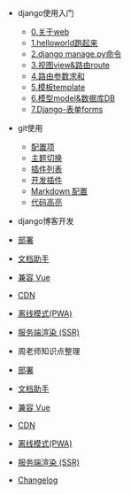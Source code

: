 - django使用入门
  - [0.关于web](00-about-web.md)
  - [1.helloworld跑起来](01-helloworld.md)
  - [2.django manage.py命令](02-base-command.md)
  - [3.视图view&路由route](03-view-route.md)
  - [4.路由参数求和](04-route-agr-add.md)
  - [5.模板template](05-template.md)
  - [6.模型model&数据库DB](06-model&DB.md)
  - [7.Django-表单forms](07-Django-forms.md)

- git使用
  - [配置项](configuration.md)
  - [主题切换](00-themes.md)
  - [插件列表](plugins.md)
  - [开发插件](write-a-plugin.md)
  - [Markdown 配置](markdown.md)
  - [代码高亮](language-highlight.md)

- django博客开发
 - [部署](deploy.md)
 - [文档助手](helpers.md)
 - [兼容 Vue](vue.md)
 - [CDN](cdn.md)
 - [离线模式(PWA)](pwa.md)
  - [服务端渲染 (SSR)](ssr.md)

- 周老师知识点整理
 - [部署](deploy.md)
 - [文档助手](helpers.md)
 - [兼容 Vue](vue.md)
 - [CDN](cdn.md)
 - [离线模式(PWA)](pwa.md)
  - [服务端渲染 (SSR)](ssr.md)

- [Changelog](changelog.md)
